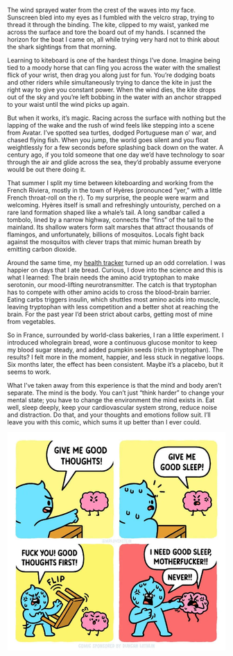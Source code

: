 The wind sprayed water from the crest of the waves into my face. Sunscreen bled into my eyes as I fumbled with the velcro strap, trying to thread it through the binding. The kite, clipped to my waist, yanked me across the surface and tore the board out of my hands. I scanned the horizon for the boat I came on, all while trying very hard not to think about the shark sightings from that morning.

Learning to kiteboard is one of the hardest things I’ve done. Imagine being tied to a moody horse that can fling you across the water with the smallest flick of your wrist, then drag you along just for fun. You’re dodging boats and other riders while simultaneously trying to dance the kite in just the right way to give you constant power. When the wind dies, the kite drops out of the sky and you’re left bobbing in the water with an anchor strapped to your waist until the wind picks up again.

But when it works, it’s magic. Racing across the surface with nothing but the lapping of the wake and the rush of wind feels like stepping into a scene from Avatar. I’ve spotted sea turtles, dodged Portuguese man o’ war, and chased flying fish. When you jump, the world goes silent and you float weightlessly for a few seconds before splashing back down on the water. A century ago, if you told someone that one day we’d have technology to soar through the air and glide across the sea, they’d probably assume everyone would be out there doing it.

That summer I split my time between kiteboarding and working from the French Riviera, mostly in the town of Hyères (pronounced “yer,” with a little French throat-roll on the r). To my surprise, the people were warm and welcoming. Hyères itself is small and refreshingly untouristy, perched on a rare land formation shaped like a whale’s tail. A long sandbar called a tombolo, lined by a narrow highway, connects the “fins” of the tail to the mainland. Its shallow waters form salt marshes that attract thousands of flamingos, and unfortunately, billions of mosquitos. Locals fight back against the mosquitos with clever traps that mimic human breath by emitting carbon dioxide.

Around the same time, my [health tracker](http://guavahealth.com/) turned up an odd correlation. I was happier on days that I ate bread. Curious, I dove into the science and this is what I learned: The brain needs the amino acid tryptophan to make serotonin, our mood-lifting neurotransmitter. The catch is that tryptophan has to compete with other amino acids to cross the blood-brain barrier. Eating carbs triggers insulin, which shuttles most amino acids into muscle, leaving tryptophan with less competition and a better shot at reaching the brain. For the past year I’d been strict about carbs, getting most of mine from vegetables.

So in France, surrounded by world-class bakeries, I ran a little experiment. I introduced wholegrain bread, wore a continuous glucose monitor to keep my blood sugar steady, and added pumpkin seeds (rich in tryptophan). The results? I felt more in the moment, happier, and less stuck in negative loops. Six months later, the effect has been consistent. Maybe it’s a placebo, but it seems to work.

What I've taken away from this experience is that the mind and body aren’t separate. The mind is the body. You can’t just “think harder” to change your mental state; you have to change the environment the mind exists in. Eat well, sleep deeply, keep your cardiovascular system strong, reduce noise and distraction. Do that, and your thoughts and emotions follow suit. I’ll leave you with this comic, which sums it up better than I ever could.

![Comic about good thoughts and sleep](../images/comic.png)

